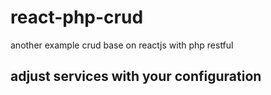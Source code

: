 # react-php-crud
another example crud base on reactjs with php restful

## adjust services with your configuration

